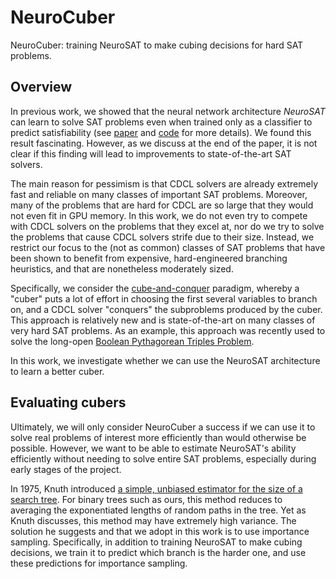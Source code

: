 # NeuroCuber

NeuroCuber: training NeuroSAT to make cubing decisions for hard SAT problems.

## Overview

In previous work, we showed that the neural network architecture _NeuroSAT_ can learn to solve SAT problems even when trained only as a classifier to predict satisfiability (see [paper](https://openreview.net/forum?id=HJMC_iA5tm) and [code](https://github.com/dselsam/neurosat) for more details).
We found this result fascinating. However, as we discuss at the end of the paper, it is not clear if this finding will lead to improvements to state-of-the-art SAT solvers.

The main reason for pessimism is that CDCL solvers are already extremely fast and reliable on many classes of important SAT problems. Moreover, many of the problems that are hard for CDCL are so large that they would not even fit in GPU memory. In this work, we do not even try to compete with CDCL solvers on the problems that they excel at, nor do we try to solve the problems that cause CDCL solvers strife due to their size. Instead, we restrict our focus to the (not as common) classes of SAT problems that have been shown to benefit from expensive, hard-engineered branching heuristics, and that are nonetheless moderately sized.

Specifically, we consider the [cube-and-conquer](https://www.cs.utexas.edu/~marijn/publications/cube.pdf) paradigm, whereby a "cuber" puts a lot of effort in choosing the first several variables to branch on, and a CDCL solver "conquers" the subproblems produced by the cuber. This approach is relatively new and is state-of-the-art on many classes of very hard SAT problems. As an example, this approach was recently used to solve the long-open [Boolean Pythagorean Triples Problem](https://www.nature.com/news/two-hundred-terabyte-maths-proof-is-largest-ever-1.19990).

In this work, we investigate whether we can use the NeuroSAT architecture to learn a better cuber.

## Evaluating cubers

Ultimately, we will only consider NeuroCuber a success if we can use it to solve real problems of interest more efficiently than would otherwise be possible. However, we want to be able to estimate NeuroSAT's ability efficiently without needing to solve entire SAT problems, especially during early stages of the project.

In 1975, Knuth introduced [a simple, unbiased estimator for the size of a search tree](https://pdfs.semanticscholar.org/94ce/5bdf77af8693df0d525010850ab6faf7e290.pdf). For binary trees such as ours, this method reduces to averaging the exponentiated lengths of random paths in the tree. Yet as Knuth discusses, this method may have extremely high variance. The solution he suggests and that we adopt in this work is to use importance sampling. Specifically, in addition to training NeuroSAT to make cubing decisions, we train it to predict which branch is the harder one, and use these predictions for importance sampling.
